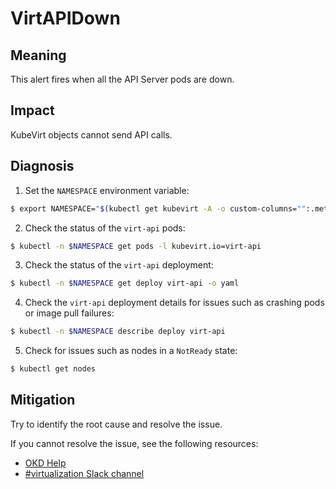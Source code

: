 # VirtAPIDown
<!-- Edited by apinnick, Nov 2022-->

## Meaning

This alert fires when all the API Server pods are down.

## Impact

KubeVirt objects cannot send API calls.

## Diagnosis

1. Set the `NAMESPACE` environment variable:
```bash
$ export NAMESPACE="$(kubectl get kubevirt -A -o custom-columns="":.metadata.namespace)"
```
2. Check the status of the `virt-api` pods:
```bash
$ kubectl -n $NAMESPACE get pods -l kubevirt.io=virt-api
```
3. Check the status of the `virt-api` deployment:
```bash
$ kubectl -n $NAMESPACE get deploy virt-api -o yaml
```
4. Check the `virt-api` deployment details for issues such as crashing pods or image pull failures:
```bash
$ kubectl -n $NAMESPACE describe deploy virt-api
```
5. Check for issues such as nodes in a `NotReady` state:
```bash
$ kubectl get nodes
```

## Mitigation

Try to identify the root cause and resolve the issue.
<!--DS: If you cannot resolve the issue, log in to the link:https://access.redhat.com[Customer Portal] and open a support case, attaching the artifacts gathered during the Diagnosis procedure.-->
<!--USstart-->
If you cannot resolve the issue, see the following resources:

- [OKD Help](https://www.okd.io/help/)
- [#virtualization Slack channel](https://kubernetes.slack.com/channels/virtualization)
<!--USend-->

